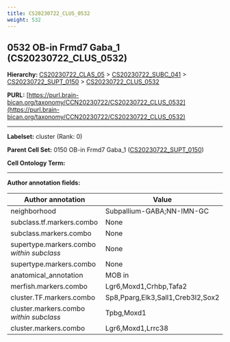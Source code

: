 ```yaml
---
title: CS20230722_CLUS_0532
weight: 532
---
```

## 0532 OB-in Frmd7 Gaba_1 (CS20230722_CLUS_0532)
<b>Hierarchy: </b>
[CS20230722_CLAS_05](../CS20230722_CLAS_05) >
[CS20230722_SUBC_041](../CS20230722_SUBC_041) >
[CS20230722_SUPT_0150](../CS20230722_SUPT_0150) >
[CS20230722_CLUS_0532](../CS20230722_CLUS_0532)

**PURL:** [https://purl.brain-bican.org/taxonomy/CCN20230722/CS20230722_CLUS_0532](https://purl.brain-bican.org/taxonomy/CCN20230722/CS20230722_CLUS_0532)

---


**Labelset:** cluster (Rank: 0)

**Parent Cell Set:** 0150 OB-in Frmd7 Gaba_1 ([CS20230722_SUPT_0150](../CS20230722_SUPT_0150))



**Cell Ontology Term:** 

[MARKER GENES.]: #


---

[TRANSFERRED ANNOTATIONS.]: #


[AUTHOR ANNOTATION FIELDS.]: #


**Author annotation fields:**

| Author annotation | Value |
|-------------------|-------|
|neighborhood|Subpallium-GABA;NN-IMN-GC|
|subclass.tf.markers.combo|None|
|subclass.markers.combo|None|
|supertype.markers.combo _within subclass_|None|
|supertype.markers.combo|None|
|anatomical_annotation|MOB in|
|merfish.markers.combo|Lgr6,Moxd1,Crhbp,Tafa2|
|cluster.TF.markers.combo|Sp8,Pparg,Elk3,Sall1,Creb3l2,Sox2|
|cluster.markers.combo _within subclass_|Tpbg,Moxd1|
|cluster.markers.combo|Lgr6,Moxd1,Lrrc38|
